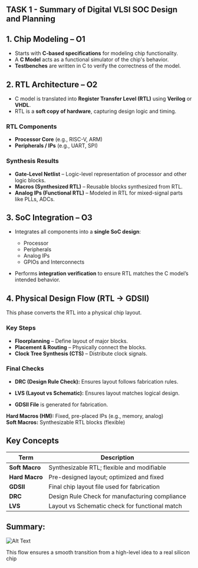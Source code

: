 ## **TASK 1 - Summary of Digital VLSI SOC Design and Planning**

## 1. Chip Modeling – O1

- Starts with **C-based specifications** for modeling chip functionality.
- A **C Model** acts as a functional simulator of the chip's behavior.
- **Testbenches** are written in C to verify the correctness of the model.

## 2. RTL Architecture – O2

- C model is translated into **Register Transfer Level (RTL)** using **Verilog** or **VHDL**.
- RTL is a **soft copy of hardware**, capturing design logic and timing.

### RTL Components
- **Processor Core** (e.g., RISC-V, ARM)
- **Peripherals / IPs** (e.g., UART, SPI)

###  Synthesis Results
- **Gate-Level Netlist** – Logic-level representation of processor and other logic blocks.
- **Macros (Synthesized RTL)** – Reusable blocks synthesized from RTL.
- **Analog IPs (Functional RTL)** – Modeled in RTL for mixed-signal parts like PLLs, ADCs.

## 3. SoC Integration – O3

- Integrates all components into a **single SoC design**:
  - Processor
  - Peripherals
  - Analog IPs
  - GPIOs and Interconnects

- Performs **integration verification** to ensure RTL matches the C model’s intended behavior.


## 4. Physical Design Flow (RTL → GDSII)

This phase converts the RTL into a physical chip layout.

### Key Steps
- **Floorplanning** – Define layout of major blocks.
- **Placement & Routing** – Physically connect the blocks.
- **Clock Tree Synthesis (CTS)** – Distribute clock signals.

### Final Checks
- **DRC (Design Rule Check):** Ensures layout follows fabrication rules.
- **LVS (Layout vs Schematic):** Ensures layout matches logical design.

- **GDSII File** is generated for fabrication.

**Hard Macros (HM):** Fixed, pre-placed IPs (e.g., memory, analog)  
**Soft Macros:** Synthesizable RTL blocks (flexible)


##  Key Concepts

| Term          | Description |
|---------------|-------------|
| **Soft Macro** | Synthesizable RTL; flexible and modifiable |
| **Hard Macro** | Pre-designed layout; optimized and fixed |
| **GDSII**      | Final chip layout file used for fabrication |
| **DRC**        | Design Rule Check for manufacturing compliance |
| **LVS**        | Layout vs Schematic check for functional match |

## Summary:

![Alt Text](Images/Summary.jpeg)

This flow ensures a smooth transition from a high-level idea to a real silicon chip


